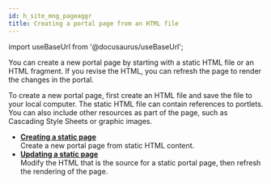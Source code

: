 ```yaml
---
id: h_site_mng_pageaggr
title: Creating a portal page from an HTML file
---
```

import useBaseUrl from '@docusaurus/useBaseUrl';



You can create a new portal page by starting with a static HTML file or an HTML fragment. If you revise the HTML, you can refresh the page to render the changes in the portal.

To create a new portal page, first create an HTML file and save the file to your local computer. The static HTML file can contain references to portlets. You can also include other resources as part of the page, such as Cascading Style Sheets or graphic images.

-   **[Creating a static page](h_site_mng_pagecreate.md)**  
Create a new portal page from static HTML content.
-   **[Updating a static page](h_site_mng_pageedit.md)**  
Modify the HTML that is the source for a static portal page, then refresh the rendering of the page.

